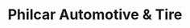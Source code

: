 ---
title: "Philcar Automotive & Tire"
url: /mocksville/philcar-automotive-and-tire/
shop: tyres
---